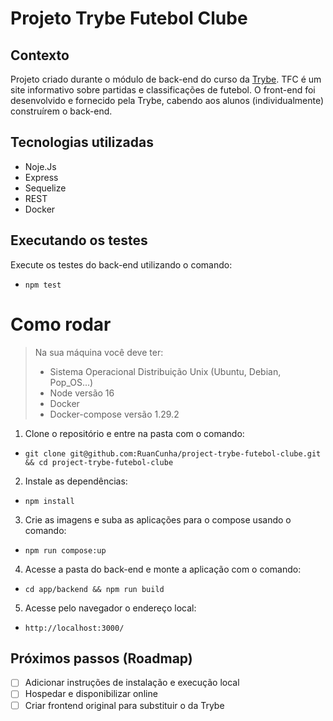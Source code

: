 # Projeto Trybe Futebol Clube

## Contexto

Projeto criado durante o módulo de back-end do curso da [Trybe](https://www.betrybe.com/).
TFC é um site informativo sobre partidas e classificações de futebol. O front-end foi desenvolvido e fornecido pela Trybe, cabendo aos alunos (individualmente) construírem o back-end.

## Tecnologias utilizadas

- Noje.Js
- Express
- Sequelize
- REST
- Docker

## Executando os testes

Execute os testes do back-end utilizando o comando:

* `npm test`

# Como rodar

> Na sua máquina você deve ter:
>
> - Sistema Operacional Distribuição Unix (Ubuntu, Debian, Pop_OS...)
> - Node versão 16
> - Docker
> - Docker-compose versão 1.29.2

1. Clone o repositório e entre na pasta com o comando:
* `git clone git@github.com:RuanCunha/project-trybe-futebol-clube.git && cd project-trybe-futebol-clube`
2. Instale as dependências:
* `npm install`
3. Crie as imagens e suba as aplicações para o compose usando o comando:
* `npm run compose:up`
4. Acesse a pasta do back-end e monte a aplicação com o comando:
* `cd app/backend && npm run build`
5. Acesse pelo navegador o endereço local:
* `http://localhost:3000/`

## Próximos passos (Roadmap)

- [ ]  Adicionar instruções de instalação e execução local
- [ ]  Hospedar e disponibilizar online
- [ ]  Criar frontend original para substituir o da Trybe

<!--
⚠️ IMPORTANTE: você precisa deixar nítido:
- quais arquivos/pastas foram desenvolvidos por você; 
- quais arquivos/pastas foram desenvolvidos por outra pessoa estudante;
- quais arquivos/pastas foram desenvolvidos pela Trybe.

-->
